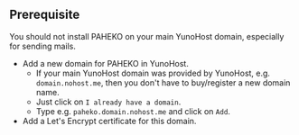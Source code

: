 ## Prerequisite

You should not install PAHEKO on your main YunoHost domain, especially for sending mails.
* Add a new domain for PAHEKO in YunoHost.
  * If your main YunoHost domain was provided by YunoHost, e.g. `domain.nohost.me`, then you don't have to buy/register a new domain name.
  * Just click on `I already have a domain`.
  * Type e.g. `paheko.domain.nohost.me` and click on `Add`.
* Add a Let's Encrypt certificate for this domain.
